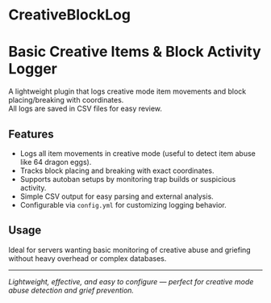 # CreativeBlockLog 

# Basic Creative Items & Block Activity Logger

A lightweight plugin that logs creative mode item movements and block placing/breaking with coordinates.  
All logs are saved in CSV files for easy review.

## Features
- Logs all item movements in creative mode (useful to detect item abuse like 64 dragon eggs).  
- Tracks block placing and breaking with exact coordinates.  
- Supports autoban setups by monitoring trap builds or suspicious activity.  
- Simple CSV output for easy parsing and external analysis.  
- Configurable via `config.yml` for customizing logging behavior.

## Usage
Ideal for servers wanting basic monitoring of creative abuse and griefing without heavy overhead or complex databases.

---

*Lightweight, effective, and easy to configure — perfect for creative mode abuse detection and grief prevention.*
